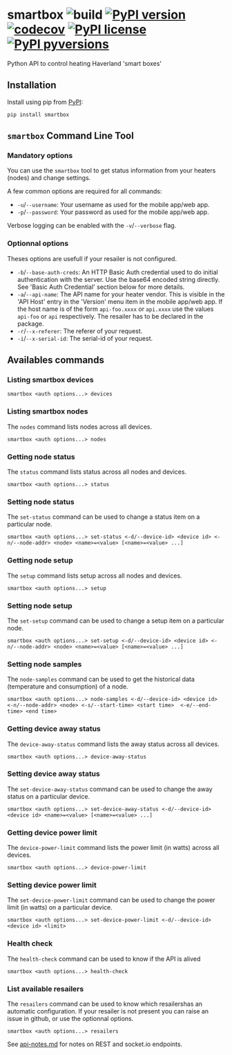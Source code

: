 # smartbox ![build](https://github.com/delmael/smartbox/workflows/Python%20package/badge.svg) [![PyPI version](https://badge.fury.io/py/smartbox.svg)](https://badge.fury.io/py/smartbox) [![codecov](https://codecov.io/gh/delmael/smartbox/branch/main/graph/badge.svg?token=ghNZOGVzVv)](https://codecov.io/gh/delmael/smartbox) [![PyPI license](https://img.shields.io/pypi/l/smartbox.svg)](https://pypi.python.org/pypi/smartbox/) [![PyPI pyversions](https://img.shields.io/pypi/pyversions/smartbox.svg)](https://pypi.python.org/pypi/smartbox/)

Python API to control heating Haverland 'smart boxes'

## Installation

Install using pip from [PyPI](https://pypi.python.org/pypi/smartbox/):

    pip install smartbox

## `smartbox` Command Line Tool
### Mandatory options
You can use the `smartbox` tool to get status information from your heaters
(nodes) and change settings.

A few common options are required for all commands:
* `-u`/`--username`: Your username as used for the mobile app/web app.
* `-p`/`--password`: Your password as used for the mobile app/web app.


Verbose logging can be enabled with the `-v`/`--verbose` flag.

### Optionnal options
Theses options are usefull if your resailer is not configured.

* `-b`/`--base-auth-creds`: An HTTP Basic Auth credential used to do initial
  authentication with the server. Use the base64 encoded string directly. See
  'Basic Auth Credential' section below for more details.
* `-a`/`--api-name`: The API name for your heater vendor. This is visible in
  the 'API Host' entry in the 'Version' menu item in the mobile app/web app. If
  the host name is of the form `api-foo.xxxx` or `api.xxxx` use the values
  `api-foo` or `api` respectively. The resailer has to be declared in the package.
* `-r`/`--x-referer`: The referer of your request.
* `-i`/`--x-serial-id`: The serial-id of your request.

## Availables commands
### Listing smartbox devices

    smartbox <auth options...> devices

### Listing smartbox nodes
The `nodes` command lists nodes across all devices.

    smartbox <auth options...> nodes

### Getting node status
The `status` command lists status across all nodes and devices.

    smartbox <auth options...> status

### Setting node status
The `set-status` command can be used to change a status item on a particular
node.

    smartbox <auth options...> set-status <-d/--device-id> <device id> <-n/--node-addr> <node> <name>=<value> [<name>=<value> ...]

### Getting node setup
The `setup` command lists setup across all nodes and devices.

    smartbox <auth options...> setup

### Setting node setup
The `set-setup` command can be used to change a setup item on a particular
node.

    smartbox <auth options...> set-setup <-d/--device-id> <device id> <-n/--node-addr> <node> <name>=<value> [<name>=<value> ...]

### Setting node samples

The `node-samples` command can be used to get the historical data (temperature and consumption) of a node.

    smartbox <auth options...> node-samples <-d/--device-id> <device id> <-n/--node-addr> <node> <-s/--start-time> <start time>  <-e/--end-time> <end time>

### Getting device away status
The `device-away-status` command lists the away status across all devices.

    smartbox <auth options...> device-away-status

### Setting device away status
The `set-device-away-status` command can be used to change the away status on a
particular device.

    smartbox <auth options...> set-device-away-status <-d/--device-id> <device id> <name>=<value> [<name>=<value> ...]

### Getting device power limit
The `device-power-limit` command lists the power limit (in watts) across all
devices.

    smartbox <auth options...> device-power-limit

### Setting device power limit
The `set-device-power-limit` command can be used to change the power limit (in
watts) on a particular device.

    smartbox <auth options...> set-device-power-limit <-d/--device-id> <device id> <limit>


### Health check
The `health-check` command can be used to know if the API is alived

    smartbox <auth options...> health-check

### List available resailers
The `resailers` command can be used to know which resailershas an automatic configuration.
If your resailer is not present you can raise an issue in github, or use the optionnal options.

    smartbox <auth options...> resailers


See [api-notes.md](./api-notes.md) for notes on REST and socket.io endpoints.
